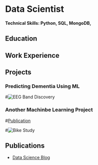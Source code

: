 # Data Scientist

#### Technical Skills: Python, SQL, MongoDB, 

## Education


## Work Experience


## Projects
### Predicting Dementia Using ML


#![EEG Band Discovery](/assets/img/eeg_band_discovery.jpeg)

### Another Machinbe Learning Project
#[Publication](https://www.mdpi.com/1424-8220/22/11/4240)



#![Bike Study](/assets/img/bike_study.jpeg)


## Publications


- [Data Science Blog](https://medium.com/@abiola.aremuade)

